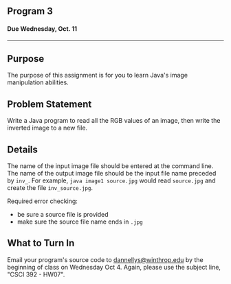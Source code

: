 ## Program 3
#### Due Wednesday, Oct. 11

------------------------------

Purpose
------------------------------
The purpose of this assignment is for you to learn Java's image manipulation abilities.

Problem Statement
------------------------------
Write a Java program to read all the RGB values of an image, then write the inverted image to a new file.

Details
------------------------------
The name of the input image file should be entered at the command line. The name of the output image file should be the
input file name preceded by `inv_`. For example, `java image1 source.jpg` would read `source.jpg` and create the file
`inv_source.jpg`.

Required error checking:
- be sure a source file is provided
- make sure the source file name ends in `.jpg` 

What to Turn In
------------------------------
Email your program's source code to dannellys@winthrop.edu by the beginning of class on Wednesday Oct 4. Again, please
use the subject line, "CSCI 392 - HW07". 
